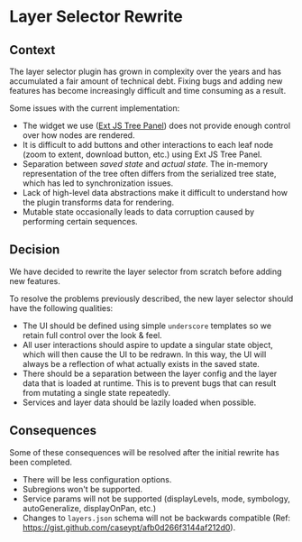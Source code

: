 # Layer Selector Rewrite

## Context

The layer selector plugin has grown in complexity over the years and has
accumulated a fair amount of technical debt. Fixing bugs and adding new
features has become increasingly difficult and time consuming as a result.

Some issues with the current implementation:

* The widget we use ([Ext JS Tree Panel](https://docs.sencha.com/extjs/6.0/components/trees.html))
does not provide enough control over how nodes are rendered.
* It is difficult to add buttons and other interactions to each leaf node
(zoom to extent, download button, etc.) using Ext JS Tree Panel.
* Separation between *saved state* and *actual state*. The in-memory representation
of the tree often differs from the serialized tree state, which has led to
synchronization issues.
* Lack of high-level data abstractions make it difficult to understand
how the plugin transforms data for rendering.
* Mutable state occasionally leads to data corruption caused by performing
certain sequences.

## Decision

We have decided to rewrite the layer selector from scratch before adding
new features.

To resolve the problems previously described, the new layer selector should
have the following qualities:

* The UI should be defined using simple `underscore` templates so we retain
full control over the look & feel.
* All user interactions should aspire to update a singular state object,
which will then cause the UI to be redrawn. In this way, the UI will always
be a reflection of what actually exists in the saved state.
* There should be a separation between the layer config and the layer data
that is loaded at runtime. This is to prevent bugs that can result from
mutating a single state repeatedly.
* Services and layer data should be lazily loaded when possible.

## Consequences

Some of these consequences will be resolved after the initial rewrite has been
completed.

* There will be less configuration options.
* Subregions won't be supported.
* Service params will not be supported (displayLevels, mode, symbology, autoGeneralize, displayOnPan, etc.)
* Changes to `layers.json` schema will not be backwards compatible (Ref: https://gist.github.com/caseypt/afb0d266f3144af212d0).